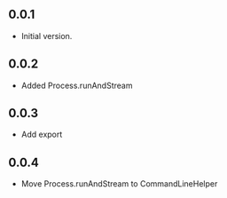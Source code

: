 ## 0.0.1

- Initial version.

## 0.0.2
- Added Process.runAndStream

## 0.0.3
- Add export

## 0.0.4
- Move Process.runAndStream to CommandLineHelper